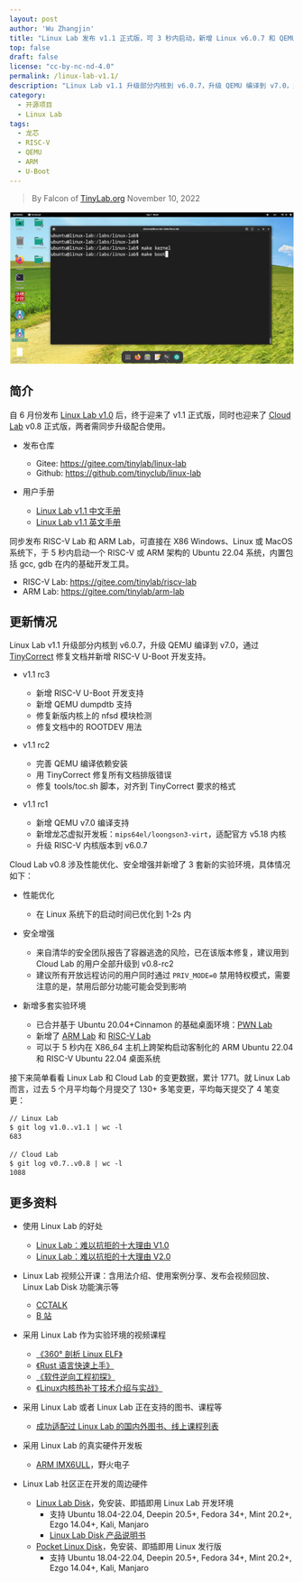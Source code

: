 ```yaml
---
layout: post
author: 'Wu Zhangjin'
title: "Linux Lab 发布 v1.1 正式版，可 3 秒内启动，新增 Linux v6.0.7 和 QEMU v7.0 支持"
top: false
draft: false
license: "cc-by-nc-nd-4.0"
permalink: /linux-lab-v1.1/
description: "Linux Lab v1.1 升级部分内核到 v6.0.7，升级 QEMU 编译到 v7.0，通过 TinyCorrect 修复文档并新增 RISC-V U-Boot 开发支持。"
category:
  - 开源项目
  - Linux Lab
tags:
  - 龙芯
  - RISC-V
  - QEMU
  - ARM
  - U-Boot
---
```


> By Falcon of [TinyLab.org][1]
> November 10, 2022

![Linux Lab Shell](/images/disks/linux-lab-disk-kernel-dev.jpg)

## 简介

自 6 月份发布 [Linux Lab v1.0](https://tinylab.org/linux-lab-v1.0/) 后，终于迎来了 v1.1 正式版，同时也迎来了 [Cloud Lab](https://tinylab.org/cloud-lab) v0.8 正式版，两者需同步升级配合使用。

* 发布仓库
    * Gitee: <https://gitee.com/tinylab/linux-lab>
    * Github: <https://github.com/tinyclub/linux-lab>

* 用户手册
    * [Linux Lab v1.1 中文手册](https://tinylab.org/pdfs/linux-lab-v1.1-manual-zh.pdf)
    * [Linux Lab v1.1 英文手册](https://tinylab.org/pdfs/linux-lab-v1.1-manual-en.pdf)

同步发布 RISC-V Lab 和 ARM Lab，可直接在 X86 Windows、Linux 或 MacOS 系统下，于 5 秒内启动一个 RISC-V 或 ARM 架构的 Ubuntu 22.04 系统，内置包括 gcc, gdb 在内的基础开发工具。

* RISC-V Lab: <https://gitee.com/tinylab/riscv-lab>
* ARM Lab: <https://gitee.com/tinylab/arm-lab>

## 更新情况

Linux Lab v1.1 升级部分内核到 v6.0.7，升级 QEMU 编译到 v7.0，通过 [TinyCorrect](https://gitee.com/tinylab/tinycorrect) 修复文档并新增 RISC-V U-Boot 开发支持。

* v1.1 rc3
    * 新增 RISC-V U-Boot 开发支持
    * 新增 QEMU dumpdtb 支持
    * 修复新版内核上的 nfsd 模块检测
    * 修复文档中的 ROOTDEV 用法

* v1.1 rc2
    * 完善 QEMU 编译依赖安装
    * 用 TinyCorrect 修复所有文档排版错误
    * 修复 tools/toc.sh 脚本，对齐到 TinyCorrect 要求的格式

* v1.1 rc1
    * 新增 QEMU v7.0 编译支持
    * 新增龙芯虚拟开发板：`mips64el/loongson3-virt`，适配官方 v5.18 内核
    * 升级 RISC-V 内核版本到 v6.0.7

Cloud Lab v0.8 涉及性能优化、安全增强并新增了 3 套新的实验环境，具体情况如下：

* 性能优化
    * 在 Linux 系统下的启动时间已优化到 1-2s 内

* 安全增强
    * 来自清华的安全团队报告了容器逃逸的风险，已在该版本修复，建议用到 Cloud Lab 的用户全部升级到 v0.8-rc2
    * 建议所有开放远程访问的用户同时通过 `PRIV_MODE=0` 禁用特权模式，需要注意的是，禁用后部分功能可能会受到影响

* 新增多套实验环境
    * 已合并基于 Ubuntu 20.04+Cinnamon 的基础桌面环境：[PWN Lab](https://gitee.com/tinylab/pwn-lab)
    * 新增了 [ARM Lab](https://gitee.com/tinylab/arm-lab) 和 [RISC-V Lab](https://gitee.com/tinylab/riscv-lab)
    * 可以于 5 秒内在 X86_64 主机上跨架构启动客制化的 ARM Ubuntu 22.04 和 RISC-V Ubuntu 22.04 桌面系统

接下来简单看看 Linux Lab 和 Cloud Lab 的变更数据，累计 1771。就 Linux Lab 而言，过去 5 个月平均每个月提交了 130+ 多笔变更，平均每天提交了 4 笔变更：

    // Linux Lab
    $ git log v1.0..v1.1 | wc -l
    683

    // Cloud Lab
    $ git log v0.7..v0.8 | wc -l
    1088

## 更多资料

* 使用 Linux Lab 的好处
    * [Linux Lab：难以抗拒的十大理由 V1.0](https://tinylab.org/why-linux-lab)
    * [Linux Lab：难以抗拒的十大理由 V2.0](https://tinylab.org/why-linux-lab-v2)

* Linux Lab 视频公开课：含用法介绍、使用案例分享、发布会视频回放、Linux Lab Disk 功能演示等
    * [CCTALK](https://www.cctalk.com/m/group/88948325)
    * [B 站](https://space.bilibili.com/687228362/channel/detail?cid=152574)

* 采用 Linux Lab 作为实验环境的视频课程
    * [《360° 剖析 Linux ELF》](https://www.cctalk.com/m/group/88089283)
    * [《Rust 语言快速上手》](https://www.cctalk.com/m/group/89507527)
    * [《软件逆向工程初探》](https://www.cctalk.com/m/group/89626746)
    * [《Linux内核热补丁技术介绍与实战》](https://www.cctalk.com/m/group/89715946)

* 采用 Linux Lab 或者 Linux Lab 正在支持的图书、课程等
    * [成功适配过 Linux Lab 的国内外图书、线上课程列表](https://gitee.com/tinylab/linux-lab/issues/I49VV9)

* 采用 Linux Lab 的真实硬件开发板
    * [ARM IMX6ULL](https://shop155917374.taobao.com/)，野火电子

* Linux Lab 社区正在开发的周边硬件
    * [Linux Lab Disk](https://shop155917374.taobao.com/)，免安装、即插即用 Linux Lab 开发环境
        * 支持 Ubuntu 18.04-22.04, Deepin 20.5+, Fedora 34+, Mint 20.2+, Ezgo 14.04+, Kali, Manjaro
        * [Linux Lab Disk 产品说明书](https://tinylab.org/linux-lab-disk)
    * [Pocket Linux Disk](https://shop155917374.taobao.com/)，免安装、即插即用 Linux 发行版
        * 支持 Ubuntu 18.04-22.04, Deepin 20.5+, Fedora 34+, Mint 20.2+, Ezgo 14.04+, Kali, Manjaro

[1]: https://tinylab.org
